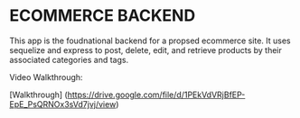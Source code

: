 # ECOMMERCE BACKEND

This app is the foudnational backend for a propsed ecommerce site. It uses sequelize and express to post, delete, edit, and retrieve products by their associated categories and tags.

Video Walkthrough:
 
 
 [Walkthrough] 
 (https://drive.google.com/file/d/1PEkVdVRjBfEP-EpE_PsQRNOx3sVd7jvj/view)